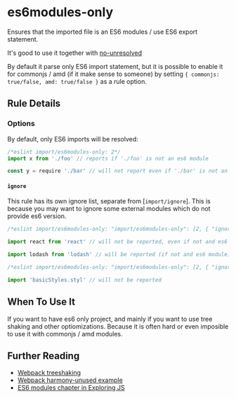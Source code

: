 # es6modules-only

Ensures that the imported file is an ES6 modules / use ES6 export statement.

It's good to use it together with [no-unresolved](./no-unresolved.md)

By default it parse only ES6 import statement, but it is possible to enable it for commonjs / amd (if it make sense to someone) by setting `{ commonjs: true/false, amd: true/false }` as a rule option.

## Rule Details

### Options

By default, only ES6 imports will be resolved:

```js
/*eslint import/es6modules-only: 2*/
import x from './foo' // reports if './foo' is not an es6 module

const y = require './bar' // will not report even if './bar' is not an es6 module
```

#### `ignore`

This rule has its own ignore list, separate from [`import/ignore`]. This is because you may want to ignore some external modules which do not provide es6 version.

```js
/*eslint import/es6modules-only: "import/es6modules-only": [2, { "ignore": ["react"] }]*/

import react from 'react' // will not be reported, even if not and es6 module

import lodash from 'lodash' // will be reported (if not and es6 module)
```

```js
/*eslint import/es6modules-only: "import/es6modules-only": [2, { "ignore": [".styl"] }]*/

import 'basicStyles.styl' // will not be reported

```

## When To Use It

If you want to have es6 only project, and mainly if you want to use tree shaking and other optiomizations. Because it is often hard or even imposible to use it with commonjs / amd modules.

## Further Reading

- [Webpack treeshaking](https://webpack.js.org/guides/tree-shaking/)
- [Webpack harmony-unused example](https://github.com/webpack/webpack/tree/master/examples/harmony-unused)
- [ES6 modules chapter in Exploring JS](http://exploringjs.com/es6/ch_modules.html)
